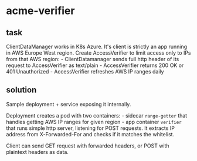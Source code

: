 # acme-verifier


## task

ClientDataManager works in K8s Azure. 
It's client is strictly an app running in AWS Europe West region.
Create AccessVerifier to limit access only to IPs from that AWS region:
    - ClientDatamanager sends full http header of its request to AccessVerifier as text/plain
    - AccessVerifier returns 200 OK or 401 Unauthorized 
    - AccessVerifier refreshes AWS IP ranges daily


## solution

Sample deployment + service exposing it internally.

Deployment creates a pod with two containers:
    - sidecar `range-getter` that handles getting AWS IP ranges for given region
    - app container `verifier` that runs simple http server, listening for POST requests. It extracts IP address from X-Forwarded-For and checks if it matches the whitelist.

Client can send GET request with forwarded headers, or POST with plaintext headers as data.
